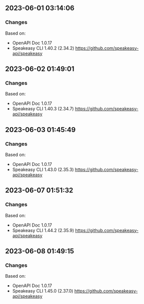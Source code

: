

## 2023-06-01 03:14:06
### Changes
Based on:
- OpenAPI Doc 1.0.17 
- Speakeasy CLI 1.40.2 (2.34.2) https://github.com/speakeasy-api/speakeasy

## 2023-06-02 01:49:01
### Changes
Based on:
- OpenAPI Doc 1.0.17 
- Speakeasy CLI 1.40.3 (2.34.7) https://github.com/speakeasy-api/speakeasy

## 2023-06-03 01:45:49
### Changes
Based on:
- OpenAPI Doc 1.0.17 
- Speakeasy CLI 1.43.0 (2.35.3) https://github.com/speakeasy-api/speakeasy

## 2023-06-07 01:51:32
### Changes
Based on:
- OpenAPI Doc 1.0.17 
- Speakeasy CLI 1.44.2 (2.35.9) https://github.com/speakeasy-api/speakeasy

## 2023-06-08 01:49:15
### Changes
Based on:
- OpenAPI Doc 1.0.17 
- Speakeasy CLI 1.45.0 (2.37.0) https://github.com/speakeasy-api/speakeasy
